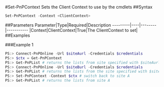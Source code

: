 #Set-PnPContext
Sets the Client Context to use by the cmdlets
##Syntax
```powershell
Set-PnPContext -Context <ClientContext>
```


##Parameters
Parameter|Type|Required|Description
---------|----|--------|-----------
|Context|ClientContext|True|The ClientContext to set|
##Examples

###Example 1
```powershell
PS:> Connect-PnPOnline -Url $siteAurl -Credentials $credentials
PS:> $ctx = Get-PnPContext
PS:> Get-PnPList # returns the lists from site specified with $siteAurl
PS:> Connect-PnPOnline -Url $siteBurl -Credentials $credentials
PS:> Get-PnPList # returns the lists from the site specified with $siteBurl
PS:> Set-PnPContext -Context $ctx # switch back to site A
PS:> Get-PnPList # returns the lists from site A
```

